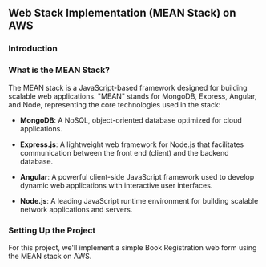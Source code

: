 ## Web Stack Implementation (MEAN Stack) on AWS

### Introduction

### What is the MEAN Stack?

The MEAN stack is a JavaScript-based framework designed for building scalable web applications. "MEAN" stands for MongoDB, Express, Angular, and Node, representing the core technologies used in the stack:

- **MongoDB**: A NoSQL, object-oriented database optimized for cloud applications.
  
- **Express.js**: A lightweight web framework for Node.js that facilitates communication between the front end (client) and the backend database.
  
- **Angular**: A powerful client-side JavaScript framework used to develop dynamic web applications with interactive user interfaces.
  
- **Node.js**: A leading JavaScript runtime environment for building scalable network applications and servers.


### Setting Up the Project

For this project, we'll implement a simple Book Registration web form using the MEAN stack on AWS.
